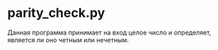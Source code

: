 # parity_check.py

Данная программа принимает на вход целое число и определяет, является ли оно четным или нечетным.
